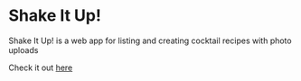 # Shake It Up!
Shake It Up! is a web app for listing and creating cocktail recipes with photo uploads

Check it out [here](https://createyourowncocktails.herokuapp.com/)
